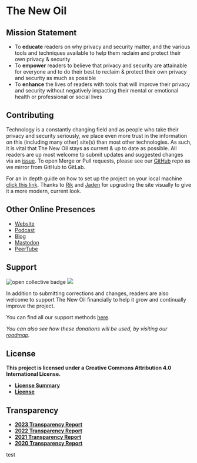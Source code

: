 # The New Oil

## Mission Statement

-   To **educate** readers on why privacy and security matter, and the various tools and techniques available to help them reclaim and protect their own privacy & security
-   To **empower** readers to believe that privacy and security are attainable for everyone and to do their best to reclaim & protect their own privacy and security as much as possible
-   To **enhance** the lives of readers with tools that will improve their privacy and security without negatively impacting their mental or emotional health or professional or social lives

## Contributing

Technology is a constantly changing field and as people who take their privacy and security seriously, we place even more trust in the information on this (including many other) site(s) than most other technologies. As such, it is vital that The New Oil stays as current & up to date as possible. All readers are up most welcome to submit updates and suggested changes via an [issue](https://gitlab.com/thenewoil/website/-/issues). To open Merge or Pull requests, please see our [GitHub](https://github.com/tnonate/thenewoil) repo as we mirror from GitHub to GitLab.

For an in depth guide on how to set up the project on your local machine [click this link](./docs/getting-started.md). Thanks to [Rik](https://www.rikdenbreejen.nl/) and [Jaden](https://github.com/jadenet) for upgrading the site visually to give it a more modern, current look.

## Other Online Presences

-   [Website](https://thenewoil.org/)
-   [Podcast](https://surveillancereport.tech/)
-   [Blog](https://blog.thenewoil.org)
-   [Mastodon](https://mastodon.thenewoil.org/@thenewoil)
-   [PeerTube](https://apertatube.net/c/thenewoil/videos)

## Support

<img alt="open collective badge" src="https://opencollective.com/thenewoil/tiers/badge.svg" />
<img src="https://img.shields.io/liberapay/receives/thenewoil.svg?logo=liberapay">

In addition to submitting corrections and changes, readers are also welcome to support The New Oil financially to help it grow and continually improve the project.

You can find all our support methods [here](https://thenewoil.org/en/support).

_You can also see how these donations will be used, by visiting our [roadmap](https://thenewoil.org/en/roadmap)._

## License

**This project is licensed under a Creative Commons Attribution 4.0 International License.**

-   [**License Summary**](https://creativecommons.org/licenses/by/4.0/)
-   [**License**](https://creativecommons.org/licenses/by/4.0/legalcode)

## Transparency

-   [**2023 Transparency Report**](https://blog.thenewoil.org/transparency-report-2023)
-   [**2022 Transparency Report**](https://blog.thenewoil.org/transparency-report-2022-and-goals-for-2023)
-   [**2021 Transparency Report**](https://blog.thenewoil.org/transparency-report-2021-and-goals-for-2022)
-   [**2020 Transparency Report**](https://blog.thenewoil.org/2020-recap-2021-plans)

test